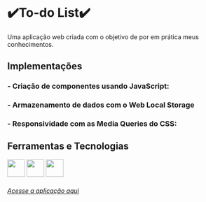 # ✔️To-do List✔️
Uma aplicação web criada com o objetivo de por em prática meus conhecimentos.



## Implementações
### - Criação de componentes usando JavaScript: 
### - Armazenamento de dados com o Web Local Storage
### - Responsividade com as Media Queries do CSS:


## Ferramentas e Tecnologias
<img src="https://cdn.jsdelivr.net/gh/devicons/devicon/icons/html5/html5-original.svg" width="40px" height="40px"/> <img src="https://cdn.jsdelivr.net/gh/devicons/devicon/icons/css3/css3-original.svg" width="40px" height="40px"/> <img src="https://cdn.jsdelivr.net/gh/devicons/devicon/icons/javascript/javascript-original.svg" width="40px" height="40px"/>



###### <a href="https://lordaval.github.io/to-do-list/index.html">Acesse a aplicação aqui</a>
